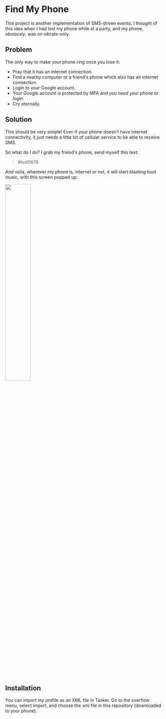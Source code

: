 # Find My Phone 

This project is another implementation of SMS-driven events. I thought of this idea when I had lost my phone while at a party, and my phone, _obviously_, was on vibrate-only. 

## Problem

The only way to make your phone ring once you lose it:
* Pray that it has an internet connection.
* Find a nearby computer or a friend's phone which also has an internet connection. 
* Login to your Google account.
* Your Google account is protected by MFA and _you need your phone to login_. 
* Cry eternally.

## Solution 

This should be very simple! Even if your phone doesn't have internet connectivity, it just needs a little bit of cellular service to be able to receive SMS. 

So what do I do? I grab my friend's phone, send myself this text:

>#lost5678

And voila, wherever my phone is, internet or not, it will start blasting loud music, with this screen popped up:

<img src = "https://user-images.githubusercontent.com/85018020/147417444-123e6cd1-3248-4a56-9d9c-f53d11c4f1ae.jpg" width=40%/>



## Installation

You can import my profile as an XML file in Tasker. Go to the overflow menu, select import, and choose the xml file in this repository (downloaded to your phone). 
